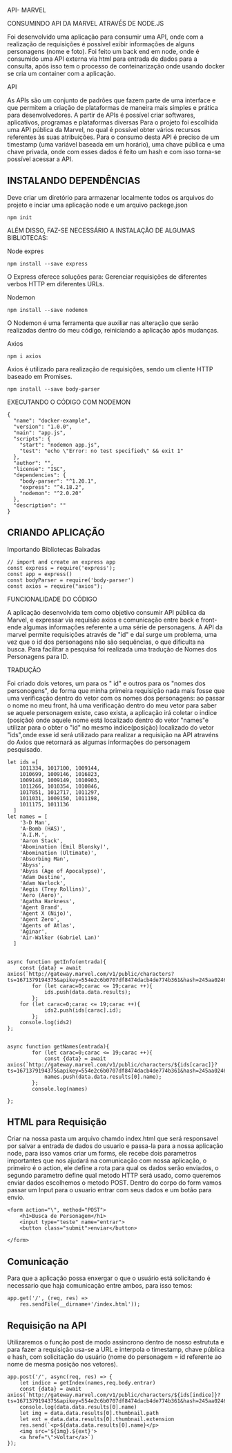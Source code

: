 API- MARVEL

CONSUMINDO API DA MARVEL ATRAVÉS DE NODE.JS

Foi desenvolvido uma aplicação para consumir uma API, onde com a realização de requisições é possível exibir informações de alguns personagens (nome e foto). Foi feito um back end em node, onde é consumido uma API externa via html para entrada de dados para a consulta, após isso tem o processo de conteinarização onde usando docker se cria um container com a aplicação.



API

As APIs são um conjunto de padrões que fazem parte de uma interface e que permitem a criação de plataformas de maneira mais simples e prática para desenvolvedores. A partir de APIs é possível criar softwares, aplicativos, programas e plataformas diversas
Para o projeto foi escolhida uma API pública da Marvel, no qual é possível obter vários recursos referentes às suas atribuições. Para o consumo desta API é preciso de um timestamp (uma variável baseada em um horário), uma chave pública e uma chave privada, onde com  esses dados é feito um hash e com isso torna-se possível acessar a API.


## INSTALANDO DEPENDÊNCIAS 
Deve criar um diretório para armazenar localmente todos os arquivos do projeto e inciar uma aplicação node e um arquivo packege.json
```
npm init
```

ALÉM DISSO, FAZ-SE NECESSÁRIO A INSTALAÇÃO DE ALGUMAS BIBLIOTECAS:

Node expres 
```
npm install --save express
```
O Express oferece soluções para: Gerenciar requisições de diferentes verbos HTTP em diferentes URLs.

Nodemon 
```
npm install --save nodemon
```
O Nodemon é uma ferramenta que auxiliar nas alteração que serão realizadas dentro do meu código, reiniciando a aplicação após mudanças. 

Axios

```
npm i axios
```

Axios é utilizado para realização de requisições, sendo  um cliente HTTP baseado em Promises. 

```
npm install --save body-parser
```


EXECUTANDO O CÓDIGO COM NODEMON 

```
{
  "name": "docker-example",
  "version": "1.0.0",
  "main": "app.js",
  "scripts": {
    "start": "nodemon app.js",
    "test": "echo \"Error: no test specified\" && exit 1"
  },
  "author": "",
  "license": "ISC",
  "dependencies": {
    "body-parser": "^1.20.1",
    "express": "^4.18.2",
    "nodemon": "^2.0.20"
  },
  "description": ""
}

```
##  CRIANDO APLICAÇÃO
Importando Bibliotecas Baixadas
```
// import and create an express app
const express = require('express');
const app = express()
const bodyParser = require('body-parser')
const axios = require("axios");
```

FUNCIONALIDADE DO CÓDIGO 

A aplicação desenvolvida tem como objetivo consumir API pública da Marvel, e expressar via requisão axios e comunicação entre back e front-ende algumas informações referente a uma série de personagens. A API da marvel permite requisições através de "id" e daí surge um problema, uma vez que o id dos personagens não são sequências, o que dificulta na busca. Para facilitar a pesquisa foi realizada uma tradução de Nomes dos Personagens para ID.

TRADUÇÃO 

Foi criado dois vetores, um para os " id" e outros para os "nomes dos personogens", de forma que minha primeira requisição nada mais fosse que uma verificação dentro do vetor com os nomes dos personagens: ao passar o nome no meu front, há uma verificação dentro do meu vetor para saber se aquele personagem existe, caso exista, a aplicação irá coletar o indice (posição) onde aquele nome está localizado dentro do vetor "names"e utilizar para o obter o "id" no mesmo indice(posição) localizado do vetor "ids",onde esse id será utilizado para realizar a requisição na API atravéns do Axios que retornará as algumas informações do personagem pesquisado. 


```
let ids =[
    1011334, 1017100, 1009144,
    1010699, 1009146, 1016823,
    1009148, 1009149, 1010903,
    1011266, 1010354, 1010846,
    1017851, 1012717, 1011297,
    1011031, 1009150, 1011198,
    1011175, 1011136
  ]
let names = [
    '3-D Man',
    'A-Bomb (HAS)',
    'A.I.M.',
    'Aaron Stack',
    'Abomination (Emil Blonsky)',
    'Abomination (Ultimate)',
    'Absorbing Man',
    'Abyss',
    'Abyss (Age of Apocalypse)',
    'Adam Destine',
    'Adam Warlock',
    'Aegis (Trey Rollins)',
    'Aero (Aero)',
    'Agatha Harkness',
    'Agent Brand',
    'Agent X (Nijo)',
    'Agent Zero',
    'Agents of Atlas',
    'Aginar',
    'Air-Walker (Gabriel Lan)'
  ]
  
  
async function getInfo(entrada){
    const {data} = await axios(`http://gateway.marvel.com/v1/public/characters?ts=1671379194375&apikey=554e2c6b0707df8474dacb4de774b361&hash=245aa02464e3461e9e8178eaca0734d7`)
        for (let carac=0;carac <= 19;carac ++){
            ids.push(data.data.results);
        };
    for (let carac=0;carac <= 19;carac ++){
            ids2.push(ids[carac].id);
        };
    console.log(ids2)
};


async function getNames(entrada){
        for (let carac=0;carac <= 19;carac ++){
            const {data} = await axios(`http://gateway.marvel.com/v1/public/characters/${ids[carac]}?ts=1671379194375&apikey=554e2c6b0707df8474dacb4de774b361&hash=245aa02464e3461e9e8178eaca0734d7`)
            names.push(data.data.results[0].name);
        };
        console.log(names)
    
};
```

## HTML para Requisição 

Criar na nossa pasta um arquivo chamdo index.html que será responsavel por salvar a entrada de dados do usuario e passa-la para a nossa aplicação node, para isso vamos criar um forms, ele recebe dois parametros importantes que nos ajudará na comunicação com nossa aplicação, o primeiro é o action, ele define a rota para qual os dados serão enviados, o segundo parametro define qual metodo HTTP será usado, como queremos enviar dados escolhemos o metodo POST. Dentro do corpo do form vamos passar um Input para o usuario entrar com seus dados e um botão para envio.


```
<form action="\", method="POST">
    <h1>Busca de Personagem</h1>
    <input type="teste" name="entrar">
    <button class="submit">enviar</button>
   
</form>
```


## Comunicação 

Para que a aplicação possa enxergar o que o usuário está solicitando é necessario que haja comunicação entre ambos, para isso temos: 

```
app.get('/', (req, res) => 
    res.sendFile(__dirname+'/index.html'));
```

## Requisição  na API

Utilizaremos o função post de modo assincrono dentro de nosso estrututa e para fazer a requisição usa-se a URL e interpola o timestamp, chave pública e hash, com solicitação do usuário (nome do personagem = id referente ao nome de mesma posição nos vetores).


```
app.post('/', async(req, res) => {
    let indice = getIndex(names,req.body.entrar)
    const {data} = await axios(`http://gateway.marvel.com/v1/public/characters/${ids[indice]}?ts=1671379194375&apikey=554e2c6b0707df8474dacb4de774b361&hash=245aa02464e3461e9e8178eaca0734d7`)
    console.log(data.data.results[0].name)
    let img = data.data.results[0].thumbnail.path
    let ext = data.data.results[0].thumbnail.extension
    res.send(`<p>${data.data.results[0].name}</p>
    <img src='${img}.${ext}'>
    <a href="\">Voltar</a>`)
});
```
